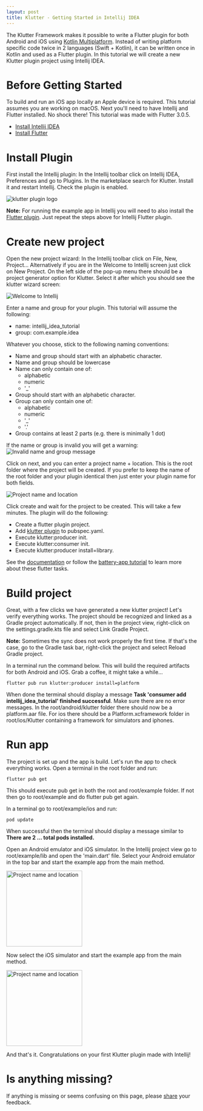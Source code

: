 ```yaml
---  
layout: post  
title: Klutter - Getting Started in Intellij IDEA
---  
```


The Klutter Framework makes it possible to write a Flutter plugin for both Android
and iOS using [Kotlin Multiplatform](https://kotlinlang.org/docs/multiplatform.html).
Instead of writing platform specific code twice in 2 languages (Swift + Kotlin),
it can be written once in Kotlin and used as a Flutter plugin. In this tutorial
we will create a new Klutter plugin project using Intellij IDEA.

# Before Getting Started
To build and run an iOS app locally an Apple device is required. This tutorial
assumes you are working on macOS. Next you'll need to have Intellij and Flutter installed.
No shock there! This tutorial was made with Flutter 3.0.5.
- [Install Intellij IDEA](https://www.jetbrains.com/help/idea/installation-guide.html)
- [Install Flutter](https://docs.flutter.dev/get-started/install/macos)

# Install Plugin
First install the Intellij plugin: In the Intellij toolbar click on
Intellij IDEA, Preferences and go to Plugins. In the marketplace search for Klutter.
Install it and restart Intellij. Check the plugin is enabled.

<img src="https://raw.githubusercontent.com/buijs-dev/website/master/images/klutter_3_img_0.png" alt="klutter plugin logo" />

**Note:** For running the example app in Intellij you will need to also install the
[Flutter plugin](https://github.com/flutter/flutter-intellij). Just repeat the steps above for Intellij Flutter plugin.

# Create new project
Open the new project wizard: In the Intellij toolbar click on File, New, Project...
Alternatively if you are in the Welcome to Intellij screen just click on New Project.
On the left side of the pop-up menu there should be a project generator option for Klutter.
Select it after which you should see the klutter wizard screen:

<img src="https://raw.githubusercontent.com/buijs-dev/website/master/images/klutter_3_img_1.png" alt="Welcome to Intellij" />

Enter a name and group for your plugin. This tutorial will assume the following:
- name: intellij_idea_tutorial
- group: com.example.idea

Whatever you choose, stick to the following naming conventions:
* Name and group should start with an alphabetic character.
* Name and group should be lowercase
* Name can only contain one of:
  * alphabetic
  * numeric
  * '_'
* Group should start with an alphabetic character.
* Group can only contain one of:
  * alphabetic
  * numeric
  * '_'
  * '.'
* Group contains at least 2 parts (e.g. there is minimally 1 dot)

If the name or group is invalid you will get a warning:
<img src="https://raw.githubusercontent.com/buijs-dev/website/master/images/klutter_3_img_2.png" alt="Invalid name and group message" />

Click on next, and you can enter a project name + location. This is the root folder
where the project will be created. If you prefer to keep the name of the root folder
and your plugin identical then just enter your plugin name for both fields.

<img src="https://raw.githubusercontent.com/buijs-dev/website/master/images/klutter_3_img_3.png" alt="Project name and location" />

Click create and wait for the project to be created. This will take a few minutes. The plugin
will do the following:
- Create a flutter plugin project.
- Add [klutter plugin](https://pub.dev/packages/klutter) to pubspec.yaml.
- Execute klutter:producer init.
- Execute klutter:consumer init.
- Execute klutter:producer install=library.

See the [documentation](https://github.com/buijs-dev/klutter-dart) or follow the [battery-app  tutorial](https://buijs.dev/klutter-2/)
to learn more about these flutter tasks.

# Build project
Great, with a few clicks we have generated a new klutter project! Let's verify everything works.
The project should be recognized and linked as a Gradle project automatically. If not, then
in the project view, right-click on the settings.gradle.kts file and select Link Gradle Project.

**Note:**
Sometimes the sync does not work properly the first time. If that's the case, go to the Gradle task bar,
right-click the project and select Reload Gradle project.

In a terminal run the command below. This will build the required artifacts for both Android and iOS.
Grab a coffee, it might take a while...

```shell
flutter pub run klutter:producer install=platform
```

When done the terminal should display a message
**Task 'consumer add intellij_idea_tutorial' finished successful**.
Make sure there are no error messages. In the root/android/klutter
folder there should now be a platform.aar file. For ios there
should be a Platform.xcframework folder in root/ios/Klutter containing
a framework for simulators and iphones.

# Run app
The project is set up and the app is build. Let's run the app
to check everything works. Open a terminal in the root folder
and run:

```shell
flutter pub get
```
This should execute pub get in both the root and root/example
folder. If not then go to root/example and do flutter pub get again.

In a terminal go to root/example/ios
and run:

```shell 
pod update
```

When successful then the terminal should display a message similar
to **There are 2 ... total pods installed.**

Open an Android emulator and iOS simulator. In the Intellij
project view go to root/example/lib and open the 'main.dart' file.
Select your Android emulator in the top bar and start the example
app from the main method.

<img src="https://raw.githubusercontent.com/buijs-dev/website/master/images/klutter_3_img_4.png" alt="Project name and location" width="200"/>

Now select the iOS simulator and start the example app from the main
method.

<img src="https://raw.githubusercontent.com/buijs-dev/website/master/images/klutter_3_img_5.png" alt="Project name and location" width="200"/>

And that's it. Congratulations on your first Klutter plugin
made with Intellij!

# Is anything missing?
If anything is missing or seems confusing on this page,
please [share](https://github.com/buijs-dev/klutter/issues/new/choose) your feedback.